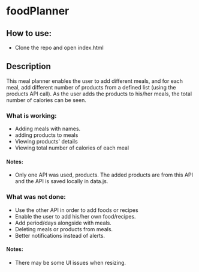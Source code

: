 # foodPlanner
## How to use:
+ Clone the repo and open index.html

## Description
This meal planner enables the user to add different meals, and for each meal, add different number of products from a defined list (using the products API call). As the user adds the products to his/her meals, the total number of calories can be seen.

### What is working:
+ Adding meals with names.
+ adding products to meals
+ Viewing products' details
+ Viewing total number of calories of each meal

#### Notes:
+ Only one API was used, products. The added products are from this API and the API is saved locally in data.js.

### What was not done:
+ Use the other API in order to add foods or recipes
+ Enable the user to add his/her own food/recipes.
+ Add period/days alongside with meals.
+ Deleting meals or products from meals.
+ Better notifications instead of alerts.


#### Notes:
+ There may be some UI issues when resizing.

